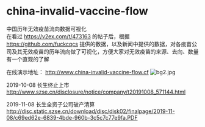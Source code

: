 # china-invalid-vaccine-flow
中国历年无效疫苗流向数据可视化
<br>
在看过 https://v2ex.com/t/473163 的帖子后，根据 https://github.com/fuckcqcs 提供的数据，以及新闻中提供的数据，对各疫苗公司及其无效疫苗的历年流向做了可视化，方便大家对无效疫苗的来源、去向、数量有一个直观的了解

在线演示地址： http://www.china-invalid-vaccine-flow.cf
<img src="https://i.loli.net/2018/07/29/5b5dd1042c5d0.jpg" alt=" bg2.jpg"/>

2019-10-08 长生终止上市
http://www.szse.cn/disclosure/notice/company/t20191008_571144.html

2019-11-08 长生全资子公司破产清算
http://disc.static.szse.cn/download/disc/disk02/finalpage/2019-11-08/c69ed62e-6839-4bde-960b-3c5c7c77e9fa.PDF
